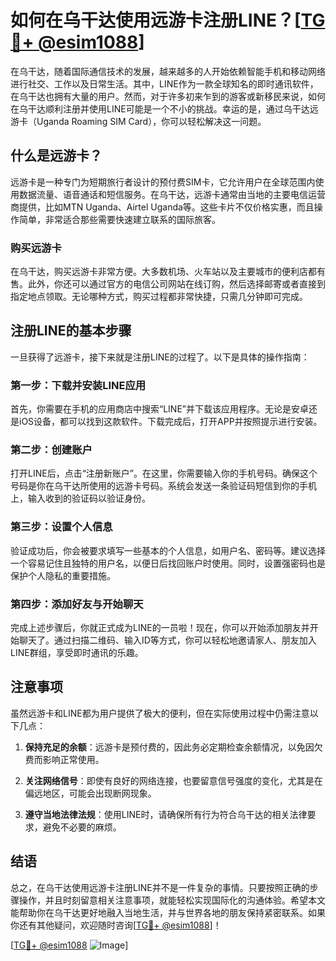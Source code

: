 # 如何在乌干达使用远游卡注册LINE？[[TG💪+ @esim1088](https://t.me/s/esim1088)]

在乌干达，随着国际通信技术的发展，越来越多的人开始依赖智能手机和移动网络进行社交、工作以及日常生活。其中，LINE作为一款全球知名的即时通讯软件，在乌干达也拥有大量的用户。然而，对于许多初来乍到的游客或新移民来说，如何在乌干达顺利注册并使用LINE可能是一个不小的挑战。幸运的是，通过乌干达远游卡（Uganda Roaming SIM Card），你可以轻松解决这一问题。

## 什么是远游卡？

远游卡是一种专门为短期旅行者设计的预付费SIM卡，它允许用户在全球范围内使用数据流量、语音通话和短信服务。在乌干达，远游卡通常由当地的主要电信运营商提供，比如MTN Uganda、Airtel Uganda等。这些卡片不仅价格实惠，而且操作简单，非常适合那些需要快速建立联系的国际旅客。

### 购买远游卡

在乌干达，购买远游卡非常方便。大多数机场、火车站以及主要城市的便利店都有售。此外，你还可以通过官方的电信公司网站在线订购，然后选择邮寄或者直接到指定地点领取。无论哪种方式，购买过程都非常快捷，只需几分钟即可完成。

## 注册LINE的基本步骤

一旦获得了远游卡，接下来就是注册LINE的过程了。以下是具体的操作指南：

### 第一步：下载并安装LINE应用

首先，你需要在手机的应用商店中搜索“LINE”并下载该应用程序。无论是安卓还是iOS设备，都可以找到这款软件。下载完成后，打开APP并按照提示进行安装。

### 第二步：创建账户

打开LINE后，点击“注册新账户”。在这里，你需要输入你的手机号码。确保这个号码是你在乌干达所使用的远游卡号码。系统会发送一条验证码短信到你的手机上，输入收到的验证码以验证身份。

### 第三步：设置个人信息

验证成功后，你会被要求填写一些基本的个人信息，如用户名、密码等。建议选择一个容易记住且独特的用户名，以便日后找回账户时使用。同时，设置强密码也是保护个人隐私的重要措施。

### 第四步：添加好友与开始聊天

完成上述步骤后，你就正式成为LINE的一员啦！现在，你可以开始添加朋友并开始聊天了。通过扫描二维码、输入ID等方式，你可以轻松地邀请家人、朋友加入LINE群组，享受即时通讯的乐趣。

## 注意事项

虽然远游卡和LINE都为用户提供了极大的便利，但在实际使用过程中仍需注意以下几点：

1. **保持充足的余额**：远游卡是预付费的，因此务必定期检查余额情况，以免因欠费而影响正常使用。
   
2. **关注网络信号**：即使有良好的网络连接，也要留意信号强度的变化，尤其是在偏远地区，可能会出现断网现象。

3. **遵守当地法律法规**：使用LINE时，请确保所有行为符合乌干达的相关法律要求，避免不必要的麻烦。

## 结语

总之，在乌干达使用远游卡注册LINE并不是一件复杂的事情。只要按照正确的步骤操作，并且时刻留意相关注意事项，就能轻松实现国际化的沟通体验。希望本文能帮助你在乌干达更好地融入当地生活，并与世界各地的朋友保持紧密联系。如果你还有其他疑问，欢迎随时咨询[[TG💪+ @esim1088](https://t.me/s/esim1088)]！

[[TG💪+ @esim1088](https://t.me/s/esim1088) ![Image](https://i.postimg.cc/4NQfJmqS/Snipaste-2025-05-13-00-14-12.png)]
